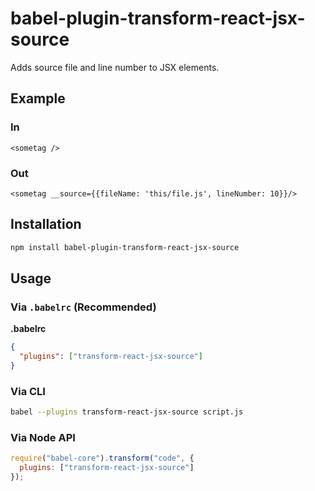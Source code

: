 # babel-plugin-transform-react-jsx-source

Adds source file and line number to JSX elements.

## Example

### In

```
<sometag />
```
### Out

```
<sometag __source={{fileName: 'this/file.js', lineNumber: 10}}/>
```

## Installation

```sh
npm install babel-plugin-transform-react-jsx-source
```

## Usage

### Via `.babelrc` (Recommended)

**.babelrc**

```json
{
  "plugins": ["transform-react-jsx-source"]
}
```

### Via CLI

```sh
babel --plugins transform-react-jsx-source script.js
```

### Via Node API

```javascript
require("babel-core").transform("code", {
  plugins: ["transform-react-jsx-source"]
});
```
